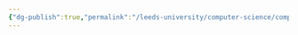 ```yaml
---
{"dg-publish":true,"permalink":"/leeds-university/computer-science/compulsory-modules/professional-computing/week-2-1-age-of-computing/week-2-1-age-of-computing/","tags":["TODO"]}
---
```


